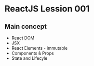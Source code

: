 # ReactJS Lession 001

## Main concept

- React DOM
- JSX
- React Elements - immutable
- Components & Props
- State and Lifecyle
